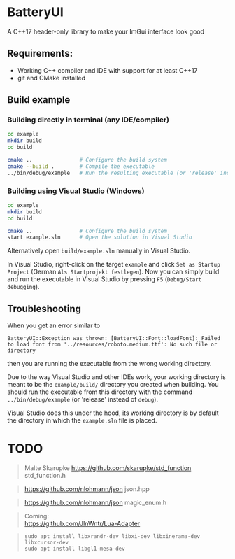 # BatteryUI
A C++17 header-only library to make your ImGui interface look good 

## Requirements:

 - Working C++ compiler and IDE with support for at least C++17
 - git and CMake installed

## Build example

### Building directly in terminal (any IDE/compiler)
```bash
cd example
mkdir build
cd build

cmake ..               # Configure the build system
cmake --build .        # Compile the executable
../bin/debug/example   # Run the resulting executable (or 'release' instead of `debug`)
```

### Building using Visual Studio (Windows)
```bash
cd example
mkdir build
cd build

cmake ..               # Configure the build system
start example.sln      # Open the solution in Visual Studio
```

Alternatively open `build/example.sln` manually in Visual Studio. 

In Visual Studio, right-click on the target `example` and click `Set as Startup Project` (German `Als Startprojekt festlegen`).
Now you can simply build and run the executable in Visual Studio by pressing `F5` (`Debug/Start debugging`).

## Troubleshooting

When you get an error similar to 
```
BatteryUI::Exception was thrown: [BatteryUI::Font::loadFont]: Failed to load font from '../resources/roboto.medium.ttf': No such file or directory
```
then you are running the executable from the wrong working directory.

Due to the way Visual Studio and other IDEs work, your working directory is meant to be the `example/build/` directory you created when building. You should run the executable from this directory with the command `../bin/debug/example` (or 'release' instead of `debug`). 

Visual Studio does this under the hood, its working directory is by default the directory in which the `example.sln` file is placed.

# TODO

>Malte Skarupke
>https://github.com/skarupke/std_function  std_function.h

>https://github.com/nlohmann/json json.hpp

>https://github.com/nlohmann/json magic_enum.h

>Coming:  
>https://github.com/JlnWntr/Lua-Adapter

>```
>sudo apt install libxrandr-dev libxi-dev libxinerama-dev libxcursor-dev
>sudo apt install libgl1-mesa-dev
>```
